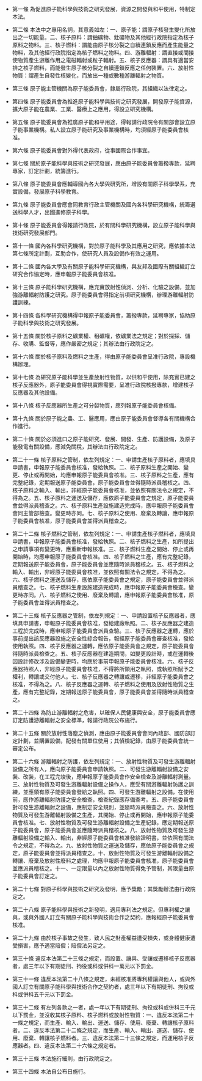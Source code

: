 * 第一條 為促進原子能科學與技術之研究發展，資源之開發與和平使用，特制定本法。

* 第二條 本法中之專用名詞，其意義如左：一、原子能：謂原子核發生變化所放出之一切能量。二、核子原料：謂鈾礦物、釷礦物及其他經行政院指定為核子原料之物料。三、核子燃料：謂能由原子核分裂之自續連鎖反應而產生能量之物料，及其他經行政院指定為核子燃料之物料。四、游離輻射：謂直接或間接使物質產生游離作用之電磁輻射或粒子輻射。五、核子反應器：謂具有適當安排之核子燃料，而能發生原子核分裂之自續連鎖反應之任何裝置。六、放射性物質：謂產生自發性核變化，而放出一種或數種游離輻射之物質。

* 第三條 原子能主管機關為原子能委員會，隸屬行政院，其組織以法律定之。

* 第四條 原子能委員會為推進原子能科學與技術之研究發展，開發原子能資源，擴大原子能在農業、工業、醫療上之應用，得設立研究機構。

* 第五條 原子能委員會為推廣原子能和平用途，得報請行政院令有關部會設立原子能事業機構。私人設立原子能研究及事業機構時，均須經原子能委員會核准。

* 第六條 原子能委員會對外得代表政府，從事國際合作事宜。

* 第七條 關於原子能科學與技術之研究發展，應由原子能委員會籌撥專款，延聘專家，訂定計劃，統籌進行。

* 第八條 原子能委員會應輔導國內各大學與研究所，增設有關原子科學學系，充實設備，發展原子科學教育。

* 第九條 原子能委員會應會同教育行政主管機關及國內各科學研究機構，統籌選送科學人才，出國進修原子科學。

* 第十條 原子能委員會得報請行政院，於有關科學研究機構，設立原子能科學與技術研究發展部門。

* 第十一條 國內各科學研究機構，對於原子能科學及其應用之研究，應依據本法第七條所定計劃，互助合作，使研究人員及設備作有效之運用。

* 第十二條 國內各大學及有關原子能科學研究機構，與友邦及國際有關組織訂立研究合作協定時，應申報原子能委員會核准。

* 第十三條 原子能科學研究機構，應充實放射性偵測、分析、化驗之設備，並加強游離輻射防護之研究。原子能委員會得指定前項研究機構，辦理游離輻射防護訓練。

* 第十四條 各科學研究機構得申報原子能委員會，籌撥專款，延聘專家，協助原子能科學與技術之研究發展。

* 第十五條 關於核子原料之礦業權、租礦權，依礦業法之規定；對於探採、儲存、收購、監督等，應作嚴密之規定；其辦法由行政院定之。

* 第十六條 關於核子原料及燃料之生產，得由原子能委員會呈准行政院，專設機構辦理。

* 第十七條 為研究原子能科學並生產放射性物質，以供和平使用，除充實已建之核子反應器外，原子能委員會得視實際需要，呈准行政院核撥專款，增建核子反應器及其他設備。

* 第十八條 核子反應器所生產之可分裂物質，應列報原子能委員會核備。

* 第十九條 關於原子能之農、工、醫應用，應由原子能委員會督導各有關機構合作進行。

* 第二十條 關於必須進口之原子能研究、發展、開發、生產、防護設備，及原子能發電有關設備，應減免關稅，其辦法由行政院定之。

* 第二十一條 核子原料之管制，依左列規定：一、申請生產核子原料者，應填具申請書，申報原子能委員會核准，發給執照。二、核子原料生產之開始、變更、停止或再開始，均應申報原子能委員會核准。三、核子原料之生產，應有完整紀錄，定期報送原子能委員會，原子能委員會並得隨時派員稽核之。四、核子原料之輸入、輸出，非經原子能委員會核准，並依照有關法令之規定，不得為之。五、核子原料之運送及儲存，應依原子能委員會之規定，原子能委員會並得派員稽查之。六、核子原料生產設施建造完成時，應申報原子能委員會會同主管部檢查。變更時亦同。七、核子原料之使用、廢棄及轉讓，應申報原子能委員會核准，原子能委員會並得派員稽查之。

* 第二十二條 核子燃料之管制，依左列規定：一、申請生產核子燃料者，應填具申請書，申報原子能委員會核准，發給執照。二、核子燃料之生產，如所提出之申請事項有變更時，應重新申報核准。三、核子燃料生產之開始、停止或再開始時，均應申報原子能委員會核准。四、核子燃料之生產，應有完整紀錄，定期報送原子能委員會，原子能委員會並應隨時派員稽核之。五、核子燃料之輸入、輸出，非經原子能委員會核准，並依照有關法令之規定，不得為之。六、核子燃料之運送及儲存，應依原子能委員會之規定，原子能委員會並得派員稽查之。七、核子燃料生產設施建造完成時，應申報原子能委員會檢查。變更時亦同。八、核子燃料之使用、廢棄及轉讓，應申報原子能委員會核准，原子能委員會並得派員稽查之。

* 第二十三條 核子反應器之管制，依左列規定：一、申請設置核子反應器者，應填具申請書，申報原子能委員會核准，發給建廠執照。二、核子反應器之建造工程於完成時，應申報原子能委員會派員查驗。三、核子反應器之運轉，應於事前提出該反應器設施之安全性綜合報告，報經原子能委員會審查核准，發給使用執照。四、核子反應器之運轉，應依原子能委員會之規定，原子能委員會得隨時派員檢查之。五、核子反應器在建造期間，如變更設計時，或在運轉後因設計修改涉及設備變更時，均應於事前申報原子能委員會核准。六、核子反應器持照人，非經原子能委員會核准，不得將所領用之執照，或執照所賦予之權利，轉讓或交付他人。七、核子反應器之轉讓或遷移，非經原子能委員會之核准，不得為之。八、核子反應器之運轉、核子燃料之使用及放射性物質之生產，應有完整紀錄，定期報送原子能委員會，原子能委員會並得隨時派員稽查之。

* 第二十四條 為防止游離輻射之危害，以確保人民健康與安全，原子能委員會應訂定防護游離輻射之安全標準，報請行政院公布施行。

* 第二十五條 關於放射性落塵之偵測，應由原子能委員會會同內政部、國防部訂定計劃，並購置設備，配發有關單位使用；其偵檢紀錄，由原子能委員會統一審定公布。

* 第二十六條 游離輻射之防護，依左列規定：一、放射性物質及可發生游離輻射設備之所有人，應向原子能委員會申請執照。二、可發生游離輻射設備之安裝、改裝，在工程完竣後，應申報原子能委員會作安全檢查及游離輻射測量。三、放射性物質及可發生游離輻射設備之操作人，應受有關游離輻射防護之訓練，並應領有原子能委員會發給之執照。四、可發生游離輻射之設備，在使用前，應作游離輻射防護之安全檢查，檢查紀錄應存備查考。五、原子能委員會對可發生游離輻射之設備，應制定安全規則，並隨時派員檢查之。六、放射性物質及可發生游離輻射設備之生產，其開始、停止或再開始，應申報原子能委員會核准。七、放射性物質及可發生游離輻射設備之生產紀錄，應定期報送原子能委員會，原子能委員會並應隨時派員稽核之。八、放射性物質及可發生游離輻射設備之輸入、輸出，非經原子能委員會核准發給證明書，並依照有關法令之規定，不得為之。九、放射性物質之運送及儲存，應依原子能委員會之規定，原子能委員會並得派員稽查之。十、放射性物質及可發生游離輻射設備之轉讓、廢棄及放射性廢料之處理，均應申報原子能委員會核准，原子能委員會並應派員稽核之。十一、一定限量以內之放射性物質得免予管制，其限量由原子能委員會訂定之。

* 第二十七條 對原子科學與技術之研究及發明，應予獎勵；其獎勵辦法由行政院定之。

* 第二十八條 原子能科學與技術之新發明，適用專利法之規定。但專利權之讓與，或與外國人訂立有關原子能科學與技術合作之契約，應報經原子能委員會核准。

* 第二十九條 由於核子事故之發生，致人民之財產權益遭受損失，或身體健康遭受損害，應予適當賠償；賠償法另定之。

* 第三十條 違反本法第二十三條之規定，而設置、讓與、受讓或遷移核子反應器者，處三年以下有期徒刑、拘役或科或併科一萬元以下罰金。

* 第三十一條 違反本法第二十八條之規定，未經核准將專利權讓與他人，或與外國人訂立有關原子能科學與技術合作之契約者，處三年以下有期徒刑、拘役或科或併科五千元以下罰金。

* 第三十二條 有左列各款之一者，處一年以下有期徒刑、拘役或科或併科三千元以下罰金，並沒收其核子原料、核子燃料或放射性物質：一、違反本法第二十一條之規定，而生產、輸入、輸出、運送、儲存、使用、廢棄、轉讓核子原料者。二、違反本法第二十二條之規定，而生產、輸入、輸出、運送、儲存、使用、廢棄、轉讓核子燃料者。三、違反本法第二十三條之規定，而運用核子反應器者。四、違反本法第二十六條之規定者。

* 第三十三條 本法施行細則，由行政院定之。

* 第三十四條 本法自公布日施行。

